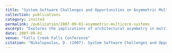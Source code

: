 ```yaml
---
title: "System Software Challenges and Opportunities on Asymmetric Multi-core Processors"
collection: publications
category: invited 
permalink: /publication/2007-09-01-asymmetric-multicore-systems
excerpt: "Explores the implications of architectural asymmetry in multi-core systems for system software design, addressing challenges in scheduling, resource management, and performance tuning."
date: 2007-09-01
venue: "Falls Creek Falls Conference"
citation: "Nikolopoulos, D. (2007). System Software Challenges and Opportunities on Asymmetric Multi-core Processors. Presented at 2007 Fall Creek Falls conference, Tennessee, September 2007."
---
```

